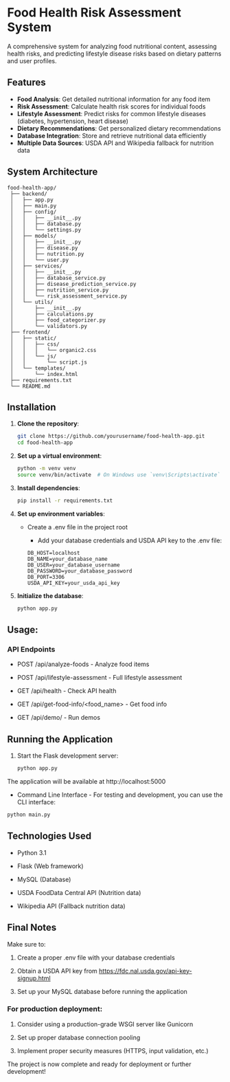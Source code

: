 # Food Health Risk Assessment System

A comprehensive system for analyzing food nutritional content, assessing health risks, and predicting lifestyle disease risks based on dietary patterns and user profiles.

## Features

- **Food Analysis**: Get detailed nutritional information for any food item
- **Risk Assessment**: Calculate health risk scores for individual foods
- **Lifestyle Assessment**: Predict risks for common lifestyle diseases (diabetes, hypertension, heart disease)
- **Dietary Recommendations**: Get personalized dietary recommendations
- **Database Integration**: Store and retrieve nutritional data efficiently
- **Multiple Data Sources**: USDA API and Wikipedia fallback for nutrition data

## System Architecture
   ```
   food-health-app/
    ├── backend/
    │   ├── app.py
    │   ├── main.py
    │   ├── config/
    │   │   ├── __init__.py
    │   │   ├── database.py
    │   │   └── settings.py
    │   ├── models/
    │   │   ├── __init__.py
    │   │   ├── disease.py
    │   │   ├── nutrition.py
    │   │   └── user.py
    │   ├── services/
    │   │   ├── __init__.py
    │   │   ├── database_service.py
    │   │   ├── disease_prediction_service.py
    │   │   ├── nutrition_service.py
    │   │   └── risk_assessment_service.py
    │   └── utils/
    │       ├── __init__.py
    │       ├── calculations.py
    │       ├── food_categorizer.py
    │       └── validators.py
    ├── frontend/
    │   ├── static/
    │   │   ├── css/
    │   │   │   └── organic2.css
    │   │   └── js/
    │   │       └── script.js
    │   └── templates/
    │       └── index.html
    ├── requirements.txt
    └── README.md
   ```

## Installation

1. **Clone the repository**:
   ```bash
   git clone https://github.com/yourusername/food-health-app.git
   cd food-health-app
   ```

2. **Set up a virtual environment**:
    ```bash
    python -m venv venv
    source venv/bin/activate  # On Windows use `venv\Scripts\activate`
    ```

3. **Install dependencies**:
    ```bash
    pip install -r requirements.txt
    ```
4. **Set up environment variables**:

    - Create a .env file in the project root

        - Add your database credentials and USDA API key to the .env file:

        ```text
        DB_HOST=localhost
        DB_NAME=your_database_name
        DB_USER=your_database_username
        DB_PASSWORD=your_database_password
        DB_PORT=3306
        USDA_API_KEY=your_usda_api_key
        ```
5. **Initialize the database**:

    ```bash
    python app.py
    ```
## Usage:
### API Endpoints
- POST /api/analyze-foods - Analyze food items

- POST /api/lifestyle-assessment - Full lifestyle assessment

- GET /api/health - Check API health

- GET /api/get-food-info/<food_name> - Get food info

- GET /api/demo/<type> - Run demos

## Running the Application
1. Start the Flask development server:

    ```bash
    python app.py
    ```
The application will be available at http://localhost:5000

- Command Line Interface - For testing and development, you can use the CLI interface:

```bash
python main.py
```
## Technologies Used
- Python 3.1

- Flask (Web framework)

- MySQL (Database)

- USDA FoodData Central API (Nutrition data)

- Wikipedia API (Fallback nutrition data)



## Final Notes
Make sure to:

1. Create a proper .env file with your database credentials

2. Obtain a USDA API key from https://fdc.nal.usda.gov/api-key-signup.html

3. Set up your MySQL database before running the application

### For production deployment:

1. Consider using a production-grade WSGI server like Gunicorn

2. Set up proper database connection pooling

3. Implement proper security measures (HTTPS, input validation, etc.)

The project is now complete and ready for deployment or further development!
